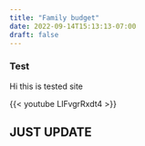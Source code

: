 ```yaml
---
title: "Family budget"
date: 2022-09-14T15:13:13-07:00
draft: false
---
```


### Test ####

Hi this is tested site

{{< youtube LIFvgrRxdt4 >}}



## JUST UPDATE ###